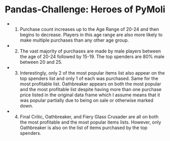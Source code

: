 # Pandas-Challenge: Heroes of PyMoli

* 1.	Purchase count increases up to the Age Range of 20-24 and then begins to decrease. Players in this age range are also  more likely to make multiple purchases than any other age group.
* 2.	The vast majority of purchases are made by male players between the age of 20-24 followed by 15-19. The top spenders  are 80% male between 20 and 25. 
* 3.	Interestingly, only 2 of the most popular items list also appear on the top spenders list and only 1 of each was purchased. Same for the most profitable list. Oathbreaker appears on both the most popular and the most profitable list despite having more than one purchase price listed in the original data frame which I assume means that it was popular partially due to being on sale or otherwise marked down. 
* 4.	Final Critic, Oathbreaker, and Fiery Glass Crusader are all on both the most profitable and the most popular items lists. However, only Oathbreaker is also on the list of items purchased by the top spenders. 
